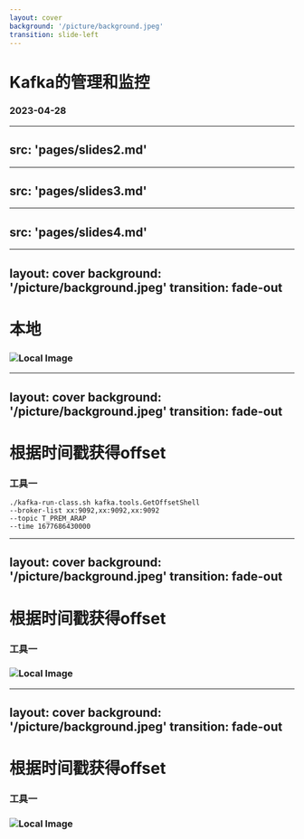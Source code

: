 ```yaml
---
layout: cover
background: '/picture/background.jpeg'
transition: slide-left
---
```


# Kafka的管理和监控
### 2023-04-28

---
src: 'pages/slides2.md'
---


---
src: 'pages/slides3.md'
---

---
src: 'pages/slides4.md'
---
















---
layout: cover
background: '/picture/background.jpeg'
transition: fade-out
---

<v-clicks>

# 本地

### ![Local Image](/picture/jietu1.png)

</v-clicks>

---
layout: cover
background: '/picture/background.jpeg'
transition: fade-out
---
# 根据时间戳获得offset

<v-clicks>

### 工具一

```shell
./kafka-run-class.sh kafka.tools.GetOffsetShell 
--broker-list xx:9092,xx:9092,xx:9092 
--topic T_PREM_ARAP 
--time 1677686430000
```

</v-clicks>


---
layout: cover
background: '/picture/background.jpeg'
transition: fade-out
---
# 根据时间戳获得offset

<v-clicks>

### 工具一

### ![Local Image](/picture/jietu3.png)


</v-clicks>


---
layout: cover
background: '/picture/background.jpeg'
transition: fade-out
---
# 根据时间戳获得offset

### 工具一

### ![Local Image](/picture/jietu4.png)